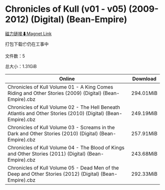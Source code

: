 # Chronicles of Kull (v01 - v05) (2009-2012) (Digital) (Bean-Empire)

[磁力链接⬇Magnet Link](magnet:?xt=urn:btih:3fb040017eb91e90991a69ed4cab9cfd6ee35d13&dn=Chronicles%20of%20Kull%20%28v01%20-%20v05%29%20%282009-2012%29%20%28Digital%29%20%28Bean-Empire%29)

打包下载📦仍在工事中

文件数：5

总大小：1.31GiB

Online | Download
--- | ---
Chronicles of Kull Volume 01 - A King Comes Riding and Other Stories (2009) (Digital) (Bean-Empire).cbz | 294.01MiB
Chronicles of Kull Volume 02 - The Hell Beneath Atlantis and Other Stories (2010) (Digital) (Bean-Empire).cbz | 249.19MiB
Chronicles of Kull Volume 03 - Screams in the Dark and Other Stories (2010) (Digital) (Bean-Empire).cbz | 257.91MiB
Chronicles of Kull Volume 04 - The Blood of Kings and Other Stories (2011) (Digital) (Bean-Empire).cbz | 243.68MiB
Chronicles of Kull Volume 05 - Dead Men of the Deep and Other Stories (2012) (Digital) (Bean-Empire).cbz | 292.33MiB